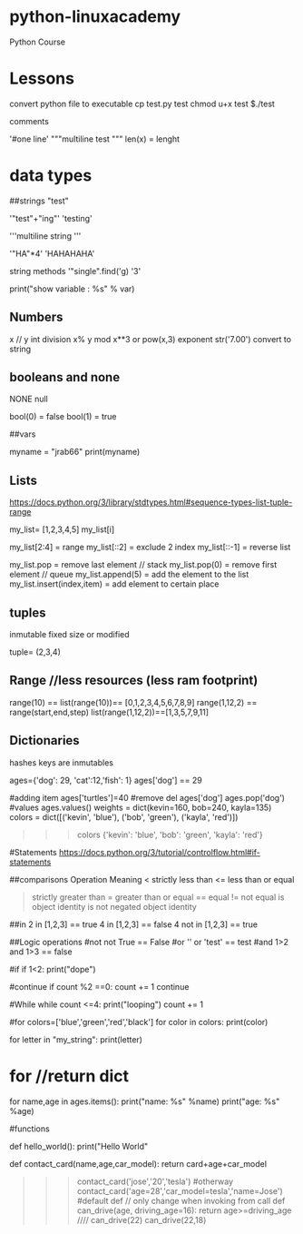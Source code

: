 # python-linuxacademy
Python Course


# Lessons

convert python file to executable
cp test.py test
chmod u+x test
$./test

comments

'#one line'
"""multiline
test
"""
len(x) = lenght

# data types

##strings
"test"

'"test"+"ing"'
'testing'

'''multiline
string
'''

'"HA"*4'
'HAHAHAHA'

string methods
'"single".find('g)
'3'

print("show variable : %s" % var)
## Numbers

x // y  int division
x% y  mod
x**3   or  pow(x,3)  exponent
str('7.00')  convert to string


## booleans and none

NONE null


bool(0) = false
bool(1) = true


##vars

myname = "jrab66"
print(myname)

## Lists
https://docs.python.org/3/library/stdtypes.html#sequence-types-list-tuple-range

my_list= [1,2,3,4,5]
my_list[i]

my_list[2:4] = range
my_list[::2] = exclude 2 index
my_list[::-1] = reverse list

my_list.pop = remove last element // stack 
my_list.pop(0) = remove first element // queue
my_list.append(5) = add the element to the list
my_list.insert(index,item) = add element to certain place


## tuples

inmutable fixed size or modified

tuple= (2,3,4)

## Range //less resources (less ram footprint)
range(10) == list(range(10))== [0,1,2,3,4,5,6,7,8,9]
range(1,12,2) == range(start,end,step) 
list(range(1,12,2))==[1,3,5,7,9,11]

## Dictionaries
hashes 
keys are inmutables 

ages={'dog': 29, 'cat':12,'fish': 1}
ages['dog'] == 29

#adding item
ages['turtles']=40
#remove
del ages['dog']
ages.pop('dog')
#values
ages.values()
 weights = dict(kevin=160, bob=240, kayla=135)
colors = dict([('kevin', 'blue'), ('bob', 'green'), ('kayla', 'red')])
>>> colors
{'kevin': 'blue', 'bob': 'green', 'kayla': 'red'}



#Statements
https://docs.python.org/3/tutorial/controlflow.html#if-statements

##comparisons
Operation	Meaning
<	strictly less than
<=	less than or equal
>	strictly greater than
>=	greater than or equal
==	equal
!=	not equal
is	object identity
is not	negated object identity

##in
2 in [1,2,3] == true
4 in [1,2,3] == false
4 not in [1,2,3] == true


##Logic operations
#not
not True == False
#or
'' or 'test' == test
#and
1>2 and 1>3 == false

#if
if 1<2: 
    print("dope")

#continue
if count %2 ==0:
    count += 1
    continue

#While
while count <=4:
    print("looping")
    count += 1

#for
colors=['blue','green','red','black']
for color in colors:
    print(color)

for letter in "my_string":
    print(letter)
# for //return dict
for name,age in ages.items():
    print("name: %s" %name)
    print("age: %s" %age)
  
#functions

def hello_world():
    print("Hello World"

def contact_card(name,age,car_model):
    return card+age+car_model

>>> contact_card('jose','20','tesla')
#otherway
>>> contact_card('age=28','car_model=tesla','name=Jose')
#default def // only change when invoking from call
def can_drive(age, driving_age=16):
    return age>=driving_age
////
can_drive(22)
can_drive(22,18)


